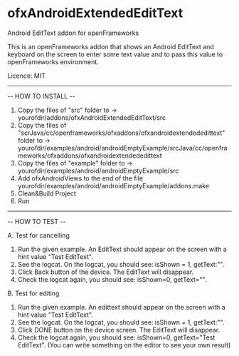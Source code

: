 # ofxAndroidExtendedEditText
Android EditText addon for openFrameworks

This is an openFrameworks addon that shows an Android EditText and keyboard on the screen to enter some text value and to pass this value to openFrameworks environment.

Licence: MIT

----
-- HOW TO INSTALL --

1. Copy the files of "src" folder to -> yourofdir/addons/ofxAndroidExtendedEditText/src
2. Copy the files of "scrJava/cc/openframeworks/ofxaddons/ofxandroidextendededittext" folder to -> yourofdir/examples/android/androidEmptyExample/srcJava/cc/openframeworks/ofxaddons/ofxandroidextendededittext
3. Copy the files of "example" folder to -> yourofdir/examples/android/androidEmptyExample/src
4. Add ofxAndroidViews to the end of the file yourofdir/examples/android/androidEmptyExample/addons.make
5. Clean&Build Project
6. Run

----
-- HOW TO TEST --

A. Test for cancelling

1. Run the given example. An EditText should appear on the screen with a hint value "Test EditText".
2. See the logcat. On the logcat, you should see: isShown = 1, getText:"".
3. Click Back button of the device. The EditText will disappear.
4. Check the logcat again, you should see: isShown=0, getText="".

B. Test for editing

1. Run the given example. An edittext should appear on the screen with a hint value "Test EditText".
2. See the logcat. On the logcat, you should see: isShown = 1, getText:"".
3. Click DONE button on the device screen. The EditText will disappear.
4. Check the logcat again, you should see: isShown=0, getText="Test EditText".
(You can write something on the editor to see your own result)

